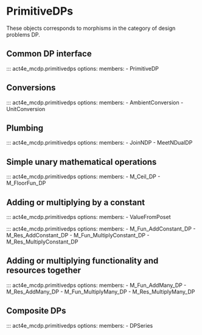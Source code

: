 # PrimitiveDPs

These objects corresponds to morphisms in the category of design problems DP.


## Common DP interface

::: act4e_mcdp.primitivedps
    options:
      members:
        - PrimitiveDP


## Conversions

::: act4e_mcdp.primitivedps
    options:
      members:
        - AmbientConversion
        - UnitConversion  


## Plumbing

::: act4e_mcdp.primitivedps
    options:
      members:
        - JoinNDP
        - MeetNDualDP  


## Simple unary mathematical operations


::: act4e_mcdp.primitivedps
    options:
      members:
        - M_Ceil_DP
        - M_FloorFun_DP  
 

## Adding or multiplying by a constant


::: act4e_mcdp.primitivedps
    options:
      members:
        - ValueFromPoset
 


::: act4e_mcdp.primitivedps
    options:
      members:
        - M_Fun_AddConstant_DP
        - M_Res_AddConstant_DP
        - M_Fun_MultiplyConstant_DP
        - M_Res_MultiplyConstant_DP




## Adding or multiplying functionality and resources together


::: act4e_mcdp.primitivedps
    options:
      members:
        - M_Fun_AddMany_DP
        - M_Res_AddMany_DP
        - M_Fun_MultiplyMany_DP
        - M_Res_MultiplyMany_DP

    

## Composite DPs

::: act4e_mcdp.primitivedps
    options:
      members:
        - DPSeries
